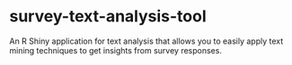# survey-text-analysis-tool
An R Shiny application for text analysis that allows you to easily apply text mining techniques to get insights from survey responses.
